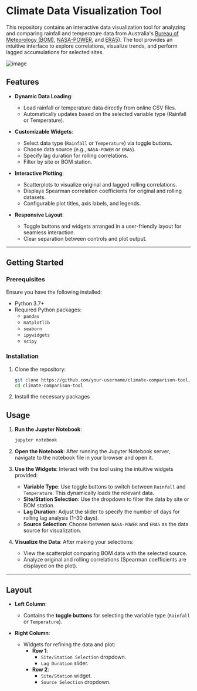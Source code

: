 # Climate Data Visualization Tool

This repository contains an interactive data visualization tool for analyzing and comparing rainfall and temperature data from Australia's [Bureau of Meteorology (BOM)](http://www.bom.gov.au/), [NASA-POWER](https://power.larc.nasa.gov/), and [ERA5](https://www.ecmwf.int/en/forecasts/dataset/ecmwf-reanalysis-v5)). The tool provides an intuitive interface to explore correlations, visualize trends, and perform lagged accumulations for selected sites.

![image](https://github.com/user-attachments/assets/3c4703a3-12b9-4778-9a46-6c33cc9ea5f3)


## Features

- **Dynamic Data Loading**:
  - Load rainfall or temperature data directly from online CSV files.
  - Automatically updates based on the selected variable type (Rainfall or Temperature).

- **Customizable Widgets**:
  - Select data type (`Rainfall` or `Temperature`) via toggle buttons.
  - Choose data source (e.g., `NASA-POWER` or `ERA5`).
  - Specify lag duration for rolling correlations.
  - Filter by site or BOM station.

- **Interactive Plotting**:
  - Scatterplots to visualize original and lagged rolling correlations.
  - Displays Spearman correlation coefficients for original and rolling datasets.
  - Configurable plot titles, axis labels, and legends.

- **Responsive Layout**:
  - Toggle buttons and widgets arranged in a user-friendly layout for seamless interaction.
  - Clear separation between controls and plot output.

---

## Getting Started

### Prerequisites

Ensure you have the following installed:
- Python 3.7+
- Required Python packages:
  - `pandas`
  - `matplotlib`
  - `seaborn`
  - `ipywidgets`
  - `scipy`

### Installation

1. Clone the repository:
   ```bash
   git clone https://github.com/your-username/climate-comparison-tool.git
   cd climate-comparison-tool

 2. Install the necessary packages  

## Usage
1. **Run the Jupyter Notebook**:
   ```bash
   jupyter notebook  
2. **Open the Notebook**: After running the Jupyter Notebook server, navigate to the notebook file in your browser and open it.

4. **Use the Widgets**: Interact with the tool using the intuitive widgets provided:
   - **Variable Type**: Use toggle buttons to switch between `Rainfall` and `Temperature`. This dynamically loads the relevant data.
   - **Site/Station Selection**: Use the dropdown to filter the data by site or BOM station.
   - **Lag Duration**: Adjust the slider to specify the number of days for rolling lag analysis (1–30 days).
   - **Source Selection**: Choose between `NASA-POWER` and `ERA5` as the data source for visualization.
   
5. **Visualize the Data**: After making your selections:
   - View the scatterplot comparing BOM data with the selected source.
   - Analyze original and rolling correlations (Spearman coefficients are displayed on the plot).

---

## Layout

- **Left Column**:
  - Contains the **toggle buttons** for selecting the variable type (`Rainfall` or `Temperature`).

- **Right Column**:
  - Widgets for refining the data and plot:
    - **Row 1**: 
      - `Site/Station Selection` dropdown.
      - `Lag Duration` slider.
    - **Row 2**:
      - `Site/Station` widget.
      - `Source Selection` dropdown.


